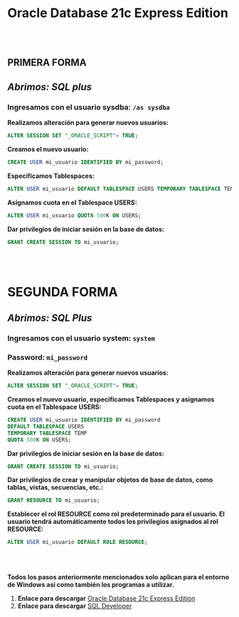 # Oracle Database 21c Express Edition

<br></br>

## **PRIMERA FORMA**
## *Abrimos: SQL plus*
### Ingresamos con el usuario sysdba: ```/as sysdba```
**Realizamos alteración para generar nuevos usuarios:**
```SQL
ALTER SESSION SET "_ORACLE_SCRIPT"= TRUE;
```
__Creamos el nuevo usuario:__
```SQL
CREATE USER mi_usuario IDENTIFIED BY mi_password;
```
**Especificamos Tablespaces:**
```SQL
ALTER USER mi_usuario DEFAULT TABLESPACE USERS TEMPORARY TABLESPACE TEMP;
```
**Asignamos cuota en el Tablespace USERS:**
```SQL
ALTER USER mi_usuario QUOTA 500K ON USERS;
```
**Dar privilegios de iniciar sesión en la base de datos:**
```SQL
GRANT CREATE SESSION TO mi_usuario;
```

<br></br>

# **SEGUNDA FORMA**
## *Abrimos: SQL Plus*
### Ingresamos con el usuario system: ```system```
### Password: ```mi_password```
**Realizamos alteración para generar nuevos usuarios:**
```SQL
ALTER SESSION SET "_ORACLE_SCRIPT"= TRUE;
```
**Creamos el nuevo usuario, especificamos Tablespaces y asignamos cuota en el Tablespace USERS:**
```SQL
CREATE USER mi_usuario IDENTIFIED BY mi_password
DEFAULT TABLESPACE USERS
TEMPORARY TABLESPACE TEMP
QUOTA 500K ON USERS;
```
**Dar privilegios de iniciar sesión en la base de datos:**
```SQL
GRANT CREATE SESSION TO mi_usuario;
```
**Dar privilegios de crear y manipular objetos de base de datos, como tablas, vistas, secuencias, etc.:**
```SQL
GRANT RESOURCE TO mi_usuario;
```
**Establecer el rol RESOURCE como rol predeterminado para el usuario. El usuario tendrá automáticamente todos los privilegios asignados al rol RESOURCE:**
```SQL
ALTER USER mi_usuario DEFAULT ROLE RESOURCE;
```

<br></br>

**Todos los pasos anteriormente mencionados solo aplican para el entorno de Windows así como también los programas a utilizar.**

1. **Enlace para descargar** [Oracle Database 21c Express Edition](https://www.oracle.com/database/technologies/xe-downloads.html)
2. **Enlace para descargar** [SQL Developer](https://www.oracle.com/tools/downloads/sqldev-downloads.html)


<br></br>

